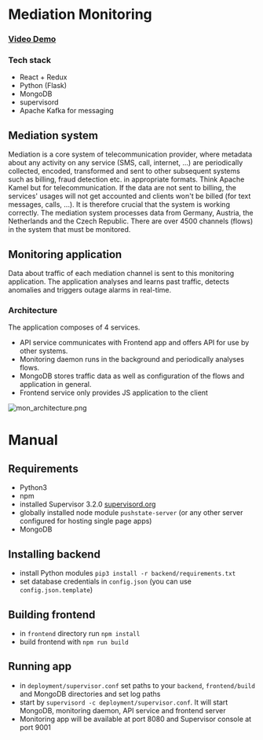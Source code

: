 # Mediation Monitoring #


### [Video Demo](https://goo.gl/Wg5sQQ) ###

### Tech stack ###

* React + Redux
* Python (Flask)
* MongoDB
* supervisord
* Apache Kafka for messaging

## Mediation system ##
Mediation is a core system of telecommunication provider, where metadata about any activity on any service (SMS, call, internet, ...) are periodically collected, encoded, transformed and sent to other subsequent systems such as billing, fraud detection etc. in appropriate formats. Think Apache Kamel but for telecommunication. If the data are not sent to billing, the services' usages will not get accounted and clients won't be billed (for text messages, calls, ...). It is therefore crucial that the system is working correctly. The mediation system processes data from Germany, Austria, the Netherlands and the Czech Republic. There are over 4500 channels (flows) in the system that must be monitored. 
  
## Monitoring application ##
Data about traffic of each mediation channel is sent to this monitoring application. The application analyses and learns past traffic, detects anomalies and triggers outage alarms in real-time.

### Architecture ###
 The application composes of 4 services.
 * API service communicates with Frontend app and offers API for use by other systems.
 * Monitoring daemon runs in the background and periodically analyses flows.
 * MongoDB stores traffic data as well as configuration of the flows and application in general.
 * Frontend service only provides JS application to the client

![mon_architecture.png](https://bitbucket.org/repo/bGypxq/images/1574827955-mon_architecture.png)


# Manual #
## Requirements ##

- Python3 
- npm
- installed Supervisor 3.2.0 [supervisord.org](supervisord.org)
- globally installed node module `pushstate-server` (or any other server configured for hosting single page apps)
- MongoDB 

## Installing backend ##
- install Python modules `pip3 install -r backend/requirements.txt`
- set database credentials in `config.json`  (you can use `config.json.template`)

## Building frontend ##
- in `frontend` directory run `npm install`
- build frontend with `npm run build`

## Running app ##
- in `deployment/supervisor.conf` set paths to your `backend`, `frontend/build` and MongoDB directories and set log paths
- start by `supervisord -c deployment/supervisor.conf`. It will start MongoDB, monitoring daemon, API service and frontend server
- Monitoring app will be available at port 8080 and Supervisor console at port 9001